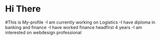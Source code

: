 # Hi There
#This is My-profile
-I am currently working on Logistics
-I have diploma in banking and finance
-I have worked finance headfirst 4 years
-I am interested on webdesign professional
